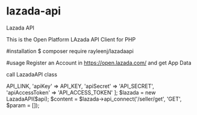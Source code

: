 # lazada-api
Lazada API

This is the Open Platform LAzada API Client for PHP

#installation
$ composer require rayleenj/lazadaapi

#usage
Register an Account in https://open.lazada.com/ and get App Data

call LazadaAPI class

<?php

    $api = [
      'apiLink' => API_LINK,
      'apiKey' => API_KEY,
      'apiSecret' => 'API_SECRET',
      'apiAccessToken' => 'API_ACCESS_TOKEN'
    ];

    $lazada = new LazadaAPI($api);
    $content = $lazada->api_connect('/seller/get', 'GET', $param = []);
